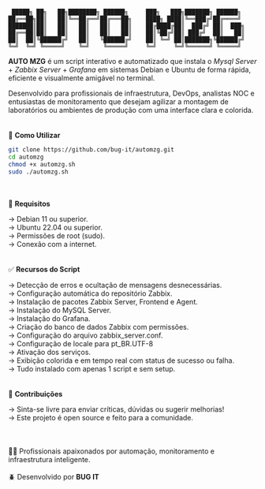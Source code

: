 ```
 █████╗ ██╗   ██╗████████╗ ██████╗     ███╗   ███╗███████╗ ██████╗ 
██╔══██╗██║   ██║╚══██╔══╝██╔═══██╗    ████╗ ████║╚══███╔╝██╔════╝ 
███████║██║   ██║   ██║   ██║   ██║    ██╔████╔██║  ███╔╝ ██║  ███╗
██╔══██║██║   ██║   ██║   ██║   ██║    ██║╚██╔╝██║ ███╔╝  ██║   ██║
██║  ██║╚██████╔╝   ██║   ╚██████╔╝    ██║ ╚═╝ ██║███████╗╚██████╔╝
╚═╝  ╚═╝ ╚═════╝    ╚═╝    ╚═════╝     ╚═╝     ╚═╝╚══════╝ ╚═════╝ 
   ```                                                                



<b>AUTO MZG</b> é um script interativo e automatizado que instala o <i>Mysql Server</i> + <i>Zabbix Server</i> + <i>Grafana</i> em sistemas Debian e Ubuntu de forma rápida, eficiente e visualmente amigável no terminal.

Desenvolvido para profissionais de infraestrutura, DevOps, analistas NOC e entusiastas de monitoramento que desejam agilizar a montagem de laboratórios ou ambientes de produção com uma interface clara e colorida.
<br/><br/><br/>
📂 <b>Como Utilizar</b>
```bash
git clone https://github.com/bug-it/automzg.git
cd automzg
chmod +x automzg.sh
sudo ./automzg.sh
```
<br/><br/>
🔧 <b>Requisitos</b>

→ Debian 11 ou superior.<br/>
→ Ubuntu 22.04 ou superior.<br/>
→ Permissões de root (sudo).<br/>
→ Conexão com a internet.
<br/><br/><br/>
✅ <b>Recursos do Script</b>

→ Detecção de erros e ocultação de mensagens desnecessárias.<br/>
→ Configuração automática do repositório Zabbix.<br/>
→ Instalação de pacotes Zabbix Server, Frontend e Agent.<br/>
→ Instalação do MySQL Server.<br/>
→ Instalação do Grafana.<br/>
→ Criação do banco de dados Zabbix com permissões.<br/>
→ Configuração do arquivo zabbix_server.conf.<br/>
→ Configuração de locale para pt_BR.UTF-8<br/>
→ Ativação dos serviços.<br/>
→ Exibição colorida e em tempo real com status de sucesso ou falha.<br/>
→ Tudo instalado com apenas 1 script e sem setup.
<br/><br/><br/>
🤝 <b>Contribuições</b>

→ Sinta-se livre para enviar críticas, dúvidas ou sugerir melhorias!<br/>
→ Este projeto é open source e feito para a comunidade.<br/>
<br/><br/><br/>
🧑‍💻 Profissionais apaixonados por automação, monitoramento e infraestrutura inteligente.<br/><br/>
🪲 Desenvolvido por <b>BUG IT</b>
